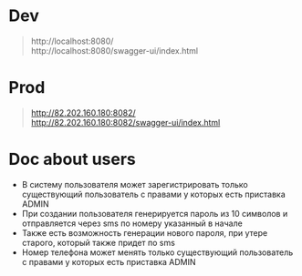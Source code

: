 
# Dev

> http://localhost:8080/   
> http://localhost:8080/swagger-ui/index.html

#  Prod

> http://82.202.160.180:8082/   
> http://82.202.160.180:8082/swagger-ui/index.html

# Doc about users

- В систему пользователя может зарегистрировать только существующий пользователь с правами у которых есть приставка ADMIN  
- При создании пользователя генерируется пароль из 10 символов и отправляется через sms по номеру указанный в начале  
- Также есть возможность генерации нового пароля, при утере старого, который также придет по sms  
- Номер телефона может менять только существующий пользователь с правами у которых есть приставка ADMIN  